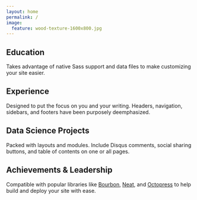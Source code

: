 ```yaml
---
layout: home
permalink: /
image:
  feature: wood-texture-1600x800.jpg
---
```


<div class="tiles">

<div class="tile">
  <h2 class="post-title">Education</h2>
  <p class="post-excerpt">Takes advantage of native Sass support and data files to make customizing your site easier.</p>
</div><!-- /.tile -->

<div class="tile">
  <h2 class="post-title">Experience</h2>
  <p class="post-excerpt">Designed to put the focus on you and your writing. Headers, navigation, sidebars, and footers have been purposely deemphasized.</p>
</div><!-- /.tile -->

<div class="tile">
  <h2 class="post-title">Data Science Projects</h2>
  <p class="post-excerpt">Packed with layouts and modules. Include Disqus comments, social sharing buttons, and table of contents on one or all pages.</p>
</div><!-- /.tile -->

<div class="tile">
  <h2 class="post-title">Achievements & Leadership</h2>
  <p class="post-excerpt">Compatible with popular libraries like <a href="http://bourbon.io">Bourbon</a>, <a href="http://neat.bourbon.io/">Neat</a>, and <a href="http://github.com/octopress/octopress">Octopress</a> to help build and deploy your site with ease.</p>
</div><!-- /.tile -->

</div><!-- /.tiles -->
